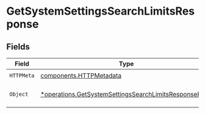 # GetSystemSettingsSearchLimitsResponse


## Fields

| Field                                                                                                                         | Type                                                                                                                          | Required                                                                                                                      | Description                                                                                                                   |
| ----------------------------------------------------------------------------------------------------------------------------- | ----------------------------------------------------------------------------------------------------------------------------- | ----------------------------------------------------------------------------------------------------------------------------- | ----------------------------------------------------------------------------------------------------------------------------- |
| `HTTPMeta`                                                                                                                    | [components.HTTPMetadata](../../models/components/httpmetadata.md)                                                            | :heavy_check_mark:                                                                                                            | N/A                                                                                                                           |
| `Object`                                                                                                                      | [*operations.GetSystemSettingsSearchLimitsResponseBody](../../models/operations/getsystemsettingssearchlimitsresponsebody.md) | :heavy_minus_sign:                                                                                                            | a list of SearchSettings objects                                                                                              |